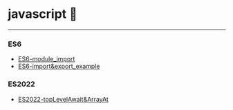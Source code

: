 # javascript 🌱

---

### ES6
- [ES6-module_import](https://github.com/dusunax/javascript/blob/main/docs/ES6-module_import.md) 
- [ES6-import&export_example](https://github.com/dusunax/javascript/blob/main/docs/ES6-import%26export_example.md)

### ES2022
- [ES2022-topLevelAwait&ArrayAt](https://github.com/dusunax/javascript/blob/main/docs/ES2022-topLevelAwait%26ArrayAt.md)
